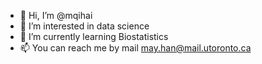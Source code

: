 - 👋 Hi, I’m @mqihai
- 👀 I’m interested in data science
- 🌱 I’m currently learning Biostatistics
- 📫 You can reach me by mail may.han@mail.utoronto.ca

<!---
mqihai/mqihai is a ✨ special ✨ repository because its `README.md` (this file) appears on your GitHub profile.
You can click the Preview link to take a look at your changes.
--->
